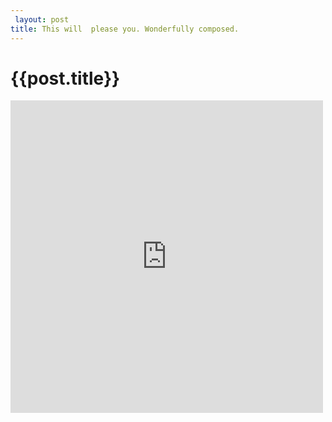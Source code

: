 ```yaml
---
 layout: post
title: This will  please you. Wonderfully composed.
--- 
```

 {{post.title}}
======================================================
<p><iframe src="https://w.soundcloud.com/player/?url=https%3A%2F%2Fapi.soundcloud.com%2Ftracks%2F51130569&amp;visual=true&amp;liking=false&amp;sharing=false&amp;auto_play=false&amp;show_comments=false&amp;continuous_play=false&amp;origin=tumblr" frameborder="0" allowtransparency="true" class="soundcloud_audio_player" width="500" height="500"></iframe></p>
